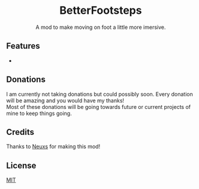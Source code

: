 <h1 align="center">BetterFootsteps</h1>

<p align="center">A mod to make moving on foot a little more imersive.</p>

## Features

-

## Donations

I am currently not taking donations but could possibly soon. Every donation will be amazing and you would have my thanks!<br>Most of these donations will be going towards future or current projects of mine to keep things going.

## Credits

Thanks to [Neuxs](https://github.com/Neuxs0) for making this mod!

## License

[MIT](https://choosealicense.com/licenses/mit/)
